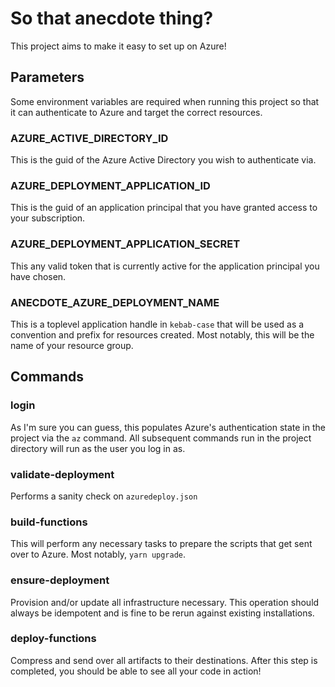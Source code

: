 # So that anecdote thing?

This project aims to make it easy to set up on Azure!

## Parameters

Some environment variables are required when running this project so that it can authenticate to Azure 
and target the correct resources. 

### AZURE_ACTIVE_DIRECTORY_ID
This is the guid of the Azure Active Directory you wish to authenticate via.

### AZURE_DEPLOYMENT_APPLICATION_ID
This is the guid of an application principal that you have granted access to your subscription.

### AZURE_DEPLOYMENT_APPLICATION_SECRET
This any valid token that is currently active for the application principal you have chosen.

### ANECDOTE_AZURE_DEPLOYMENT_NAME
This is a toplevel application handle in `kebab-case` that will be used as a convention and prefix for 
resources created.  Most notably, this will be the name of your resource group.

## Commands

### login
As I'm sure you can guess, this populates Azure's authentication state in the project via the `az` command.
All subsequent commands run in the project directory will run as the user you log in as. 

### validate-deployment
Performs a sanity check on `azuredeploy.json`

### build-functions
This will perform any necessary tasks to prepare the scripts that get sent over to Azure. Most notably, 
`yarn upgrade`.

### ensure-deployment
Provision and/or update all infrastructure necessary.  This operation should always be idempotent and is 
fine to be rerun against existing installations.

### deploy-functions
Compress and send over all artifacts to their destinations.  After this step is completed, you should be 
able to see all your code in action!


